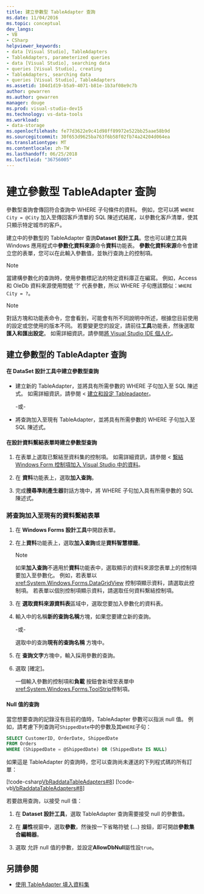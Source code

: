 ```yaml
---
title: 建立參數型 TableAdapter 查詢
ms.date: 11/04/2016
ms.topic: conceptual
dev_langs:
- VB
- CSharp
helpviewer_keywords:
- data [Visual Studio], TableAdapters
- TableAdapters, parameterized queries
- data [Visual Studio], searching data
- queries [Visual Studio], creating
- TableAdapters, searching data
- queries [Visual Studio], TableAdapters
ms.assetid: 104d1d19-b5a9-4071-b81e-1b3af08e9c7b
author: gewarren
ms.author: gewarren
manager: douge
ms.prod: visual-studio-dev15
ms.technology: vs-data-tools
ms.workload:
- data-storage
ms.openlocfilehash: fe77d3622e9c41d98ff89972e522bb25aae58b9d
ms.sourcegitcommit: 30f653d9625ba763f6b58f02fb74a24204d064ea
ms.translationtype: MT
ms.contentlocale: zh-TW
ms.lasthandoff: 06/25/2018
ms.locfileid: "36756005"
---
```

# <a name="create-parameterized-tableadapter-queries"></a>建立參數型 TableAdapter 查詢
參數型查詢會傳回符合查詢中 WHERE 子句條件的資料。 例如，您可以將 `WHERE City = @City` 加入至傳回客戶清單的 SQL 陳述式結尾，以參數化客戶清單，使其只顯示特定城市的客戶。

 建立中的參數型的 TableAdapter 查詢**Dataset 設計工具**。您也可以建立其與 Windows 應用程式中**參數化資料來源**命令**資料**功能表。 **參數化資料來源**命令會建立您的表單，您可以在此輸入參數值，並執行查詢上的控制項。

> [!NOTE]
> 當建構參數化的查詢時，使用參數標記法的特定資料庫正在編寫。 例如，Access 和 OleDb 資料來源使用問號 '?' 代表參數，所以 WHERE 子句應該類似：`WHERE City = ?`。

> [!NOTE]
> 對話方塊和功能表命令，您會看到，可能會有所不同說明中所述，根據您目前使用的設定或您使用的版本不同。 若要變更您的設定，請前往**工具**功能表，然後選取**匯入和匯出設定**。 如需詳細資訊，請參閱[將 Visual Studio IDE 個人化](../ide/personalizing-the-visual-studio-ide.md)。

## <a name="create-a-parameterized-tableadapter-query"></a>建立參數型的 TableAdapter 查詢

#### <a name="to-create-a-parameterized-query-in-the-dataset-designer"></a>在 DataSet 設計工具中建立參數型查詢

-   建立新的 TableAdapter，並將具有所需參數的 WHERE 子句加入至 SQL 陳述式。 如需詳細資訊，請參閱 <<c0> [ 建立和設定 Tableadapter](../data-tools/create-and-configure-tableadapters.md)。

     -或-

-   將查詢加入至現有 TableAdapter，並將具有所需參數的 WHERE 子句加入至 SQL 陳述式。

#### <a name="to-create-a-parameterized-query-while-designing-a-data-bound-form"></a>在設計資料繫結表單時建立參數型查詢

1.  在表單上選取已繫結至資料集的控制項。 如需詳細資訊，請參閱 <<c0> [ 繫結 Windows Form 控制項加入 Visual Studio 中的資料](../data-tools/bind-windows-forms-controls-to-data-in-visual-studio.md)。

2.  在 **資料**功能表上，選取**加入查詢**。

3.  完成**搜尋準則產生器**對話方塊中，將 WHERE 子句加入具有所需參數的 SQL 陳述式。

### <a name="to-add-a-query-to-an-existing-data-bound-form"></a>將查詢加入至現有的資料繫結表單

1.  在 **Windows Forms 設計工具**中開啟表單。

2.  在上**資料**功能表上，選取**加入查詢**或是**資料智慧標籤**。

    > [!NOTE]
    >  如果**加入查詢**不適用於**資料**功能表中，選取顯示的資料來源您表單上的控制項要加入至參數化。 例如，若表單以 <xref:System.Windows.Forms.DataGridView> 控制項顯示資料，請選取此控制項。 若表單以個別控制項顯示資料，請選取任何資料繫結控制項。

3.  在 **選取資料來源資料表**區域中，選取您要加入參數化的資料表。

4.  輸入中的名稱**新的查詢名稱**方塊，如果您要建立新的查詢。

     -或-

     選取中的查詢**現有的查詢名稱** 方塊中。

5.  在 **查詢文字**方塊中，輸入採用參數的查詢。

6.  選取 [確定]。

     一個輸入參數的控制項和**負載** 按鈕會新增至表單中<xref:System.Windows.Forms.ToolStrip>控制項。

#### <a name="querying-for-null-values"></a>Null 值的查詢
當您想要查詢的記錄沒有目前的值時，TableAdapter 參數可以指派 null 值。 例如，請考慮下列查詢可`ShippedDate`中的參數及其`WHERE`子句：

 ```sql
SELECT CustomerID, OrderDate, ShippedDate
FROM Orders
WHERE (ShippedDate = @ShippedDate) OR (ShippedDate IS NULL)
```

 如果這是 TableAdapter 的查詢時，您可以查詢尚未運送的下列程式碼的所有訂單：

 [!code-csharp[VbRaddataTableAdapters#8](../data-tools/codesnippet/CSharp/create-parameterized-tableadapter-queries_1.cs)]
 [!code-vb[VbRaddataTableAdapters#8](../data-tools/codesnippet/VisualBasic/create-parameterized-tableadapter-queries_1.vb)]

 若要啟用查詢，以接受 null 值：

1.  在  **Dataset 設計工具**，選取 TableAdapter 查詢需要接受 null 的參數值。

2.  在 **屬性**視窗中，選取**參數**，然後按一下省略符號 (**...**) 按鈕，即可開啟**參數集合編輯器**。

3.  選取 允許 null 值的參數，並設定**AllowDbNull**屬性設`true`。

## <a name="see-also"></a>另請參閱

- [使用 TableAdapter 填入資料集](../data-tools/fill-datasets-by-using-tableadapters.md)